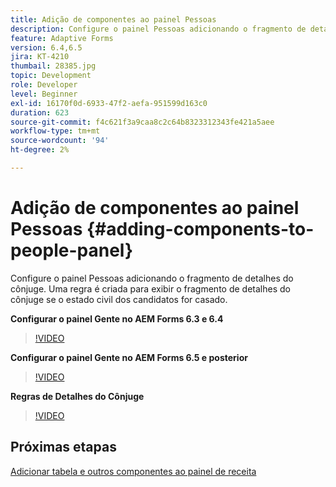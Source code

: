 ```yaml
---
title: Adição de componentes ao painel Pessoas
description: Configure o painel Pessoas adicionando o fragmento de detalhes do cônjuge. Uma regra é criada para exibir o fragmento de detalhes do cônjuge se o estado civil dos candidatos for casado.
feature: Adaptive Forms
version: 6.4,6.5
jira: KT-4210
thumbail: 28385.jpg
topic: Development
role: Developer
level: Beginner
exl-id: 16170f0d-6933-47f2-aefa-951599d163c0
duration: 623
source-git-commit: f4c621f3a9caa8c2c64b8323312343fe421a5aee
workflow-type: tm+mt
source-wordcount: '94'
ht-degree: 2%

---
```


# Adição de componentes ao painel Pessoas {#adding-components-to-people-panel}

Configure o painel Pessoas adicionando o fragmento de detalhes do cônjuge. Uma regra é criada para exibir o fragmento de detalhes do cônjuge se o estado civil dos candidatos for casado.

**Configurar o painel Gente no AEM Forms 6.3 e 6.4**

>[!VIDEO](https://video.tv.adobe.com/v/22193?quality=12&learn=on)

**Configurar o painel Gente no AEM Forms 6.5 e posterior**

>[!VIDEO](https://video.tv.adobe.com/v/28385?quality=12&learn=on)

**Regras de Detalhes do Cônjuge**

>[!VIDEO](https://video.tv.adobe.com/v/22195?quality=12&learn=on)

## Próximas etapas

[Adicionar tabela e outros componentes ao painel de receita](./adding-table-to-income-panel.md)
